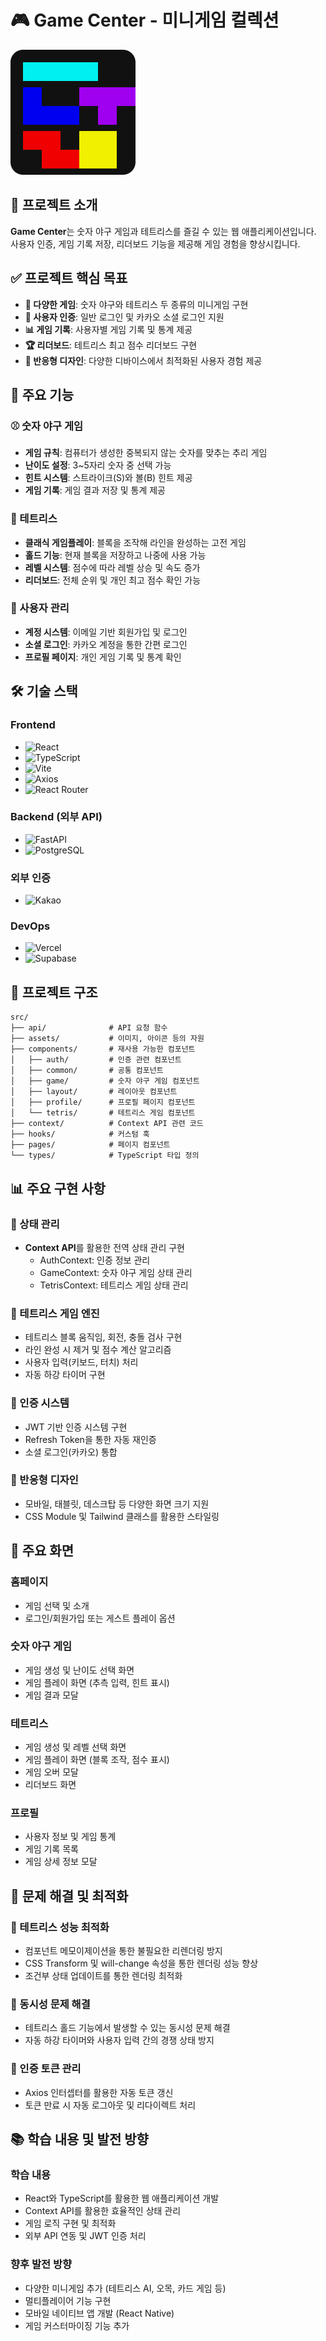 # 🎮 Game Center - 미니게임 컬렉션
![Game Center](public/tetris-icon.svg)

## 🏫 프로젝트 소개
**Game Center**는 숫자 야구 게임과 테트리스를 즐길 수 있는 웹 애플리케이션입니다. 사용자 인증, 게임 기록 저장, 리더보드 기능을 제공해 게임 경험을 향상시킵니다.

## ✅ 프로젝트 핵심 목표
- **🎲 다양한 게임**: 숫자 야구와 테트리스 두 종류의 미니게임 구현
- **👤 사용자 인증**: 일반 로그인 및 카카오 소셜 로그인 지원
- **📊 게임 기록**: 사용자별 게임 기록 및 통계 제공
- **🏆 리더보드**: 테트리스 최고 점수 리더보드 구현
- **📱 반응형 디자인**: 다양한 디바이스에서 최적화된 사용자 경험 제공

## 📌 주요 기능

### ⚾ 숫자 야구 게임
- **게임 규칙**: 컴퓨터가 생성한 중복되지 않는 숫자를 맞추는 추리 게임
- **난이도 설정**: 3~5자리 숫자 중 선택 가능
- **힌트 시스템**: 스트라이크(S)와 볼(B) 힌트 제공
- **게임 기록**: 게임 결과 저장 및 통계 제공

### 🧱 테트리스
- **클래식 게임플레이**: 블록을 조작해 라인을 완성하는 고전 게임
- **홀드 기능**: 현재 블록을 저장하고 나중에 사용 가능
- **레벨 시스템**: 점수에 따라 레벨 상승 및 속도 증가
- **리더보드**: 전체 순위 및 개인 최고 점수 확인 가능

### 👤 사용자 관리
- **계정 시스템**: 이메일 기반 회원가입 및 로그인
- **소셜 로그인**: 카카오 계정을 통한 간편 로그인
- **프로필 페이지**: 개인 게임 기록 및 통계 확인

## 🛠️ 기술 스택

### Frontend
- ![React](https://img.shields.io/badge/React-18.x-61DAFB?logo=react&logoColor=white)
- ![TypeScript](https://img.shields.io/badge/TypeScript-4.x-3178C6?logo=typescript&logoColor=white)
- ![Vite](https://img.shields.io/badge/Vite-Latest-646CFF?logo=vite&logoColor=white)
- ![Axios](https://img.shields.io/badge/Axios-API_Fetching-5A29E4?logo=axios&logoColor=white)
- ![React Router](https://img.shields.io/badge/React_Router-DOM-CA4245?logo=react-router&logoColor=white)

### Backend (외부 API)
- ![FastAPI](https://img.shields.io/badge/FastAPI-Integration-009688?logo=fastapi&logoColor=white)
- ![PostgreSQL](https://img.shields.io/badge/PostgreSQL-Database-336791?logo=postgresql&logoColor=white)

### 외부 인증
- ![Kakao](https://img.shields.io/badge/Kakao-Social_Login-FFCD00?logo=kakao&logoColor=black)

### DevOps
- ![Vercel](https://img.shields.io/badge/Vercel-Deployment-000000?logo=vercel&logoColor=white)
- ![Supabase](https://img.shields.io/badge/Supabase-Database-3ECF8E?logo=supabase&logoColor=white)

## 📄 프로젝트 구조
```
src/
├── api/              # API 요청 함수
├── assets/           # 이미지, 아이콘 등의 자원
├── components/       # 재사용 가능한 컴포넌트
│   ├── auth/         # 인증 관련 컴포넌트 
│   ├── common/       # 공통 컴포넌트
│   ├── game/         # 숫자 야구 게임 컴포넌트
│   ├── layout/       # 레이아웃 컴포넌트
│   ├── profile/      # 프로필 페이지 컴포넌트
│   └── tetris/       # 테트리스 게임 컴포넌트
├── context/          # Context API 관련 코드
├── hooks/            # 커스텀 훅
├── pages/            # 페이지 컴포넌트
└── types/            # TypeScript 타입 정의
```

## 📊 주요 구현 사항

### 🔷 상태 관리
- **Context API**를 활용한 전역 상태 관리 구현
  - AuthContext: 인증 정보 관리
  - GameContext: 숫자 야구 게임 상태 관리
  - TetrisContext: 테트리스 게임 상태 관리

### 🔷 테트리스 게임 엔진
- 테트리스 블록 움직임, 회전, 충돌 검사 구현
- 라인 완성 시 제거 및 점수 계산 알고리즘
- 사용자 입력(키보드, 터치) 처리
- 자동 하강 타이머 구현

### 🔷 인증 시스템
- JWT 기반 인증 시스템 구현
- Refresh Token을 통한 자동 재인증
- 소셜 로그인(카카오) 통합

### 🔷 반응형 디자인
- 모바일, 태블릿, 데스크탑 등 다양한 화면 크기 지원
- CSS Module 및 Tailwind 클래스를 활용한 스타일링

## 📱 주요 화면

### 홈페이지
- 게임 선택 및 소개
- 로그인/회원가입 또는 게스트 플레이 옵션

### 숫자 야구 게임
- 게임 생성 및 난이도 선택 화면
- 게임 플레이 화면 (추측 입력, 힌트 표시)
- 게임 결과 모달

### 테트리스
- 게임 생성 및 레벨 선택 화면
- 게임 플레이 화면 (블록 조작, 점수 표시)
- 게임 오버 모달
- 리더보드 화면

### 프로필
- 사용자 정보 및 게임 통계
- 게임 기록 목록
- 게임 상세 정보 모달

## 🧠 문제 해결 및 최적화

### 🔹 테트리스 성능 최적화
- 컴포넌트 메모이제이션을 통한 불필요한 리렌더링 방지
- CSS Transform 및 will-change 속성을 통한 렌더링 성능 향상
- 조건부 상태 업데이트를 통한 렌더링 최적화

### 🔹 동시성 문제 해결
- 테트리스 홀드 기능에서 발생할 수 있는 동시성 문제 해결
- 자동 하강 타이머와 사용자 입력 간의 경쟁 상태 방지

### 🔹 인증 토큰 관리
- Axios 인터셉터를 활용한 자동 토큰 갱신
- 토큰 만료 시 자동 로그아웃 및 리다이렉트 처리

## 📚 학습 내용 및 발전 방향
### 학습 내용
- React와 TypeScript를 활용한 웹 애플리케이션 개발
- Context API를 활용한 효율적인 상태 관리
- 게임 로직 구현 및 최적화
- 외부 API 연동 및 JWT 인증 처리

### 향후 발전 방향
- 다양한 미니게임 추가 (테트리스 AI, 오목, 카드 게임 등)
- 멀티플레이어 기능 구현
- 모바일 네이티브 앱 개발 (React Native)
- 게임 커스터마이징 기능 추가
